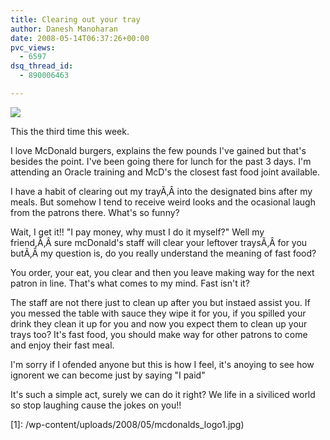 ```yaml
---
title: Clearing out your tray
author: Danesh Manoharan
date: 2008-05-14T06:37:26+00:00
pvc_views:
  - 6597
dsq_thread_id:
  - 890006463

---
```

![](/wp-content/uploads/2008/05/mcdonalds_logo1.jpg)

This the third time this week.

I love McDonald burgers, explains the few pounds I've gained but that's besides the point. I've been going there for lunch for the past 3 days. I'm attending an Oracle training and McD's the closest fast food joint available.

I have a habit of clearing out my trayÃ‚Â into the designated bins after my meals. But somehow I tend to receive weird looks and the ocasional laugh from the patrons there. What's so funny?

Wait, I get it!! "I pay money, why must I do it myself?" Well my friend,Ã‚Â sure mcDonald's staff will clear your leftover traysÃ‚Â for you butÃ‚Â my question is, do you really understand the meaning of fast food?

You order, your eat, you clear and then you leave making way for the next patron in line. That's what comes to my mind. Fast isn't it?

The staff are not there just to clean up after you but instaed assist you. If you messed the table with sauce they wipe it for you, if you spilled your drink they clean it up for you and now you expect them to clean up your trays too? It's fast food, you should make way for other patrons to come and enjoy their fast meal.

I'm sorry if I ofended anyone but this is how I feel, it's anoying to see how ignorent we can become just by saying "I paid"

It's such a simple act, surely we can do it right? We life in a siviliced world so stop laughing cause the jokes on you!!

 [1]: /wp-content/uploads/2008/05/mcdonalds_logo1.jpg)